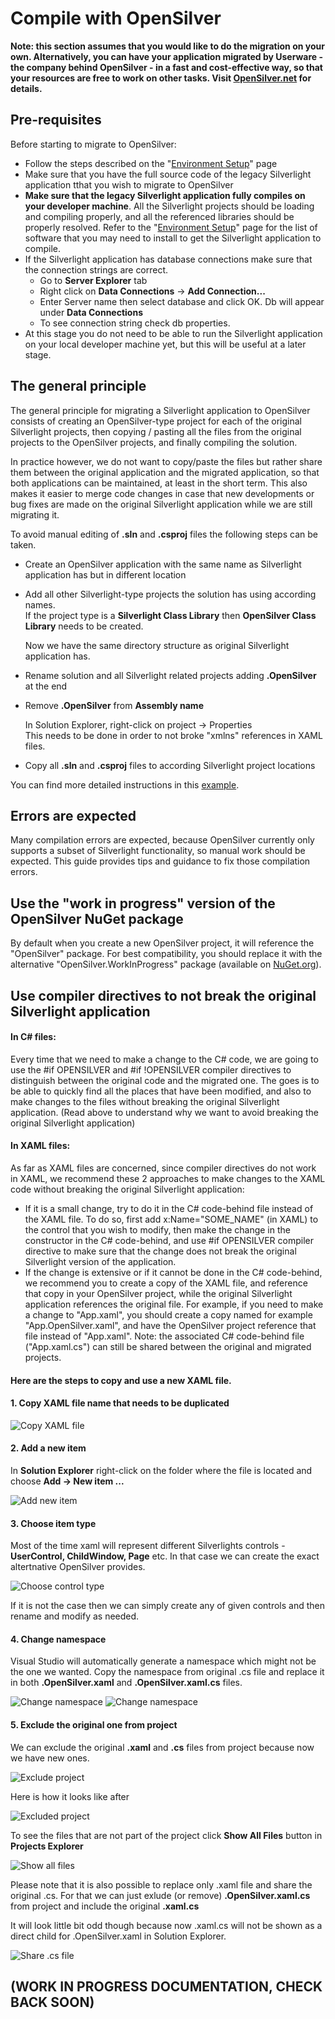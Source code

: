 ﻿# Compile with OpenSilver

**Note: this section assumes that you would like to do the migration on your own. Alternatively, you can have your application migrated by Userware - the company behind OpenSilver - in a fast and cost-effective way, so that your resources are free to work on other tasks. Visit [OpenSilver.net](https://opensilver.net) for details.**

## Pre-requisites

Before starting to migrate to OpenSilver:
- Follow the steps described on the "[Environment Setup](environment-setup.md)" page
- Make sure that you have the full source code of the legacy Silverlight application tthat you wish to migrate to OpenSilver
- **Make sure that the legacy Silverlight application fully compiles on your developer machine**. All the Silverlight projects should be loading and compiling properly, and all the referenced libraries should be properly resolved. Refer to the "[Environment Setup](environment-setup.md)" page for the list of software that you may need to install to get the Silverlight application to compile.
- If the Silverlight application has database connections make sure that the connection strings are correct.
    - Go to **Server Explorer** tab
	- Right click on **Data Connections** -> **Add Connection...**
	- Enter Server name then select database and click OK. Db will appear under **Data Connections**
	- To see connection string check db properties.
- At this stage you do not need to be able to run the Silverlight application on your local developer machine yet, but this will be useful at a later stage.


## The general principle

The general principle for migrating a Silverlight application to OpenSilver consists of creating an OpenSilver-type project for each of the original Silverlight projects, then copying / pasting all the files from the original projects to the OpenSilver projects, and finally compiling the solution.

In practice however, we do not want to copy/paste the files but rather share them between the original application and the migrated application, so that both applications can be maintained, at least in the short term. This also makes it easier to merge code changes in case that new developments or bug fixes are made on the original Silverlight application while we are still migrating it.

To avoid manual editing of **.sln** and **.csproj** files the following steps can be taken.
- Create an OpenSilver application with the same name as Silverlight application has but in different location
- Add all other Silverlight-type projects the solution has using according names.\
  If the project type is a **Silverlight Class Library** then **OpenSilver Class Library** needs to be created.
  
  Now we have the same directory structure as original Silverlight application has.
- Rename solution and all Silverlight related projects adding **.OpenSilver** at the end
- Remove **.OpenSilver** from **Assembly name**

  In Solution Explorer, right-click on project -> Properties\
  This needs to be done in order to not broke "xmlns" references in XAML files.
- Copy all **.sln** and **.csproj** files to according Silverlight project locations

You can find more detailed instructions in this [example](example.md).

## Errors are expected

Many compilation errors are expected, because OpenSilver currently only supports a subset of Silverlight functionality, so manual work should be expected. This guide provides tips and guidance to fix those compilation errors.

## Use the "work in progress" version of the OpenSilver NuGet package

By default when you create a new OpenSilver project, it will reference the "OpenSilver" package. For best compatibility, you should replace it with the alternative "OpenSilver.WorkInProgress" package (available on [NuGet.org](https://www.nuget.org/packages/OpenSilver.WorkInProgress/)).

## Use compiler directives to not break the original Silverlight application

#### In C# files:

Every time that we need to make a change to the C# code, we are going to use the #if OPENSILVER and #if !OPENSILVER compiler directives to distinguish between the original code and the migrated one. The goes is to be able to quickly find all the places that have been modified, and also to make changes to the files without breaking the original Silverlight application. (Read above to understand why we want to avoid breaking the original Silverlight application)

#### In XAML files:

As far as XAML files are concerned, since compiler directives do not work in XAML, we recommend these 2 approaches to make changes to the XAML code without breaking the original Silverlight application:
- If it is a small change, try to do it in the C# code-behind file instead of the XAML file. To do so, first add x:Name="SOME_NAME" (in XAML) to the control that you wish to modify, then make the change in the constructor in the C# code-behind, and use #if OPENSILVER compiler directive to make sure that the change does not break the original Silverlight version of the application.
- If the change is extensive or if it cannot be done in the C# code-behind, we recommend you to create a copy of the XAML file, and reference that copy in your OpenSilver project, while the original Silverlight application references the original file. For example, if you need to make a change to "App.xaml", you should create a copy named for example "App.OpenSilver.xaml", and have the OpenSilver project  reference that file instead of "App.xaml". Note: the associated C# code-behind file ("App.xaml.cs") can still be shared between the original and migrated projects.

#### Here are the steps to copy and use a new XAML file.

#### 1. Copy XAML file name that needs to be duplicated

![Copy XAML file](/images/xaml_copy/1.png "Copy XAML file")

#### 2. Add a new item

In **Solution Explorer** right-click on the folder where the file is located and choose **Add -> New item ...**

![Add new item](/images/xaml_copy/2.png "Add new item")

#### 3. Choose item type

Most of the time xaml will represent different Silverlights controls - **UserControl, ChildWindow, Page** etc. In that case we can create the exact altertnative OpenSilver provides.

![Choose control type](/images/xaml_copy/3.png "Choose control type")

If it is not the case then we can simply create any of given controls and then rename and modify as needed.

#### 4. Change namespace

Visual Studio will automatically generate a namespace which might not be the one we wanted. Copy the namespace from original .cs file and replace it in both **.OpenSilver.xaml** and **.OpenSilver.xaml.cs** files.

![Change namespace](/images/xaml_copy/4.png "Change namespace")
![Change namespace](/images/xaml_copy/5.png "Change namespace")

#### 5. Exclude the original one from project

We can exclude the original **.xaml** and **.cs** files from project because now we have new ones.

![Exclude project](/images/xaml_copy/6.png "Exclude project")

Here is how it looks like after

![Excluded project](/images/xaml_copy/7.png "Excluded project")

To see the files that are not part of the project click **Show All Files** button in **Projects Explorer**

![Show all files](/images/xaml_copy/8.png "Show all files")

Please note that it is also possible to replace only .xaml file and share the original .cs.
For that we can just exlude (or remove) **.OpenSilver.xaml.cs** from project and include the original **.xaml.cs**

It will look little bit odd though because now .xaml.cs will not be shown as a direct child for .OpenSilver.xaml in Solution Explorer.

![Share .cs file](/images/xaml_copy/9.png "Share .cs file")

## (WORK IN PROGRESS DOCUMENTATION, CHECK BACK SOON)